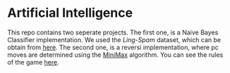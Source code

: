 # Artificial Intelligence
 This repo contains two seperate projects. 
 The first one, is a Naive Bayes Classifier implementation. We used the *Ling-Spam* dataset, which can be obtain from [here](http://nlp.cs.aueb.gr/software.html).  The second one, is a reversi implementation, where pc moves are determined using the [MiniMax](https://en.wikipedia.org/wiki/Minimax) algorithm. You can see the rules of the game [here](https://en.wikipedia.org/wiki/Reversi). 
